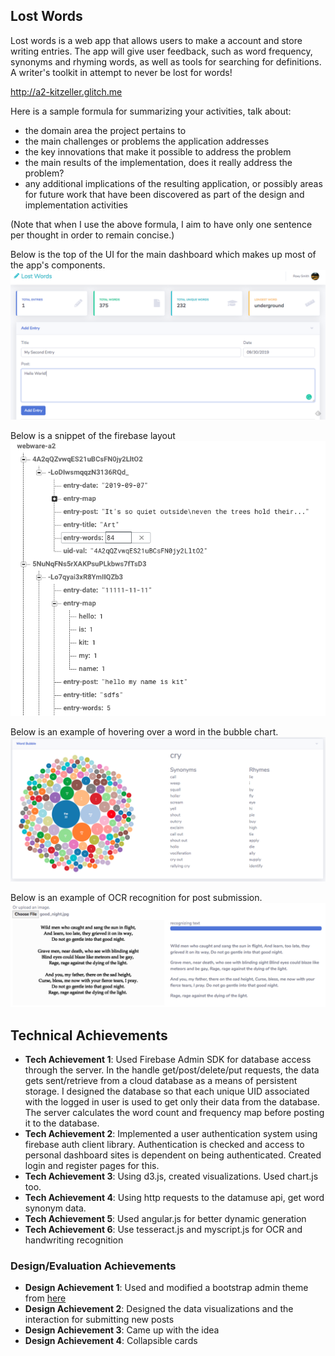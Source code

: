 ## Lost Words

Lost words is a web app that allows users to make a account and store writing entries. The app
will give user feedback, such as word frequency, synonyms and rhyming words, as well as tools for
searching for definitions. A writer's toolkit in attempt to never be lost for words!

http://a2-kitzeller.glitch.me

Here is a sample formula for summarizing your activities, talk about:
- the domain area the project pertains to
- the main challenges or problems the application addresses
- the key innovations that make it possible to address the problem
- the main results of the implementation, does it really address the problem?
- any additional implications of the resulting application, or possibly areas for future work that have been discovered as part of the design and implementation activities

(Note that when I use the above formula, I aim to have only one sentence per thought in order to remain concise.)

Below is the top of the UI for the main dashboard which makes up most of the app's components.
![Top UI](img/top_ui_img.png)

Below is a snippet of the firebase layout
![Firebase Layout](img/firebase_img.png)

Below is an example of hovering over a word in the bubble chart.
![Word Bubble](img/word_bubble_img.png)

Below is an example of OCR recognition for post submission.
![Text OCR](img/text_recog_img.png)

## Technical Achievements
- **Tech Achievement 1**: Used Firebase Admin SDK for database access through the server. In the handle get/post/delete/put requests,
the data gets sent/retrieve from a cloud database as a means of persistent storage. I designed the database so that each unique UID associated with the logged in user is
used to get only their data from the database. The server calculates the word count and frequency map before posting it to the database.
- **Tech Achievement 2**: Implemented a user authentication system using firebase auth client library. Authentication is checked
and access to personal dashboard sites is dependent on being authenticated. Created login and register pages for this.
- **Tech Achievement 3**: Using d3.js, created visualizations. Used chart.js too.
- **Tech Achievement 4**: Using http requests to the datamuse api, get word synonym data.
- **Tech Achievement 5**: Used angular.js for better dynamic generation
- **Tech Achievement 6**: Use tesseract.js and myscript.js for OCR and handwriting recognition

### Design/Evaluation Achievements
- **Design Achievement 1**: Used and modified a bootstrap admin theme from [here](https://startbootstrap.com/themes/sb-admin-2/)
- **Design Achievement 2**: Designed the data visualizations and the interaction for submitting new posts
- **Design Achievement 3**: Came up with the idea
- **Design Achievement 4**: Collapsible cards


